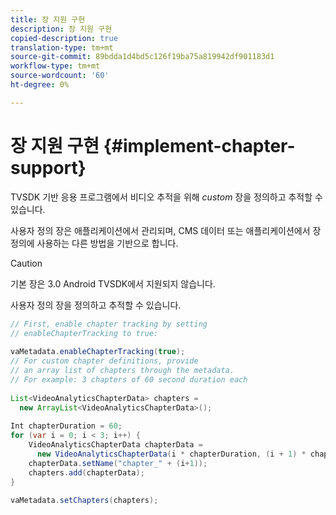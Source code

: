 ```yaml
---
title: 장 지원 구현
description: 장 지원 구현
copied-description: true
translation-type: tm+mt
source-git-commit: 89bdda1d4bd5c126f19ba75a819942df901183d1
workflow-type: tm+mt
source-wordcount: '60'
ht-degree: 0%

---
```



# 장 지원 구현 {#implement-chapter-support}

TVSDK 기반 응용 프로그램에서 비디오 추적을 위해 *custom* 장을 정의하고 추적할 수 있습니다.

사용자 정의 장은 애플리케이션에서 관리되며, CMS 데이터 또는 애플리케이션에서 장 정의에 사용하는 다른 방법을 기반으로 합니다.

>[!CAUTION]
>
>기본 장은 3.0 Android TVSDK에서 지원되지 않습니다.

사용자 정의 장을 정의하고 추적할 수 있습니다.

```java
// First, enable chapter tracking by setting   
// enableChapterTracking to true: 
 
vaMetadata.enableChapterTracking(true); 
// For custom chapter definitions, provide  
// an array list of chapters through the metadata. 
// For example: 3 chapters of 60 second duration each 
 
List<VideoAnalyticsChapterData> chapters =  
  new ArrayList<VideoAnalyticsChapterData>(); 
 
Int chapterDuration = 60; 
for (var i = 0; i < 3; i++) { 
    VideoAnalyticsChapterData chapterData =  
      new VideoAnalyticsChapterData(i * chapterDuration, (i + 1) * chapterDuration);  
    chapterData.setName("chapter_" + (i+1)); 
    chapters.add(chapterData); 
} 
 
vaMetadata.setChapters(chapters); 
```
